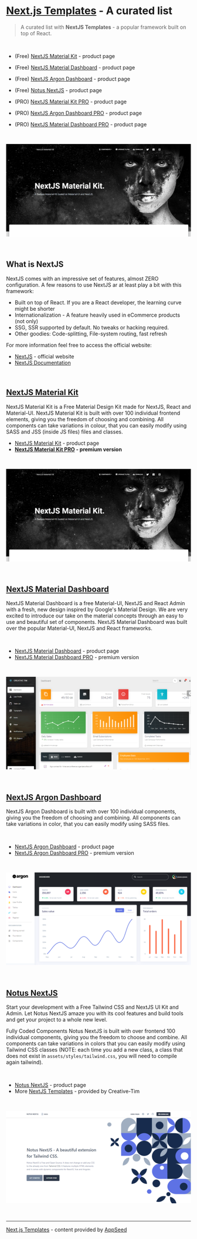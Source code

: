 # [Next.js Templates](https://blog.appseed.us/next-js-templates-curated-list/) - A curated list

> A curated list with **NextJS Templates** - a popular framework built on top of React. 

<br />

- (Free) [NextJS Material Kit](http://bit.ly/37l2piJ) - product page
- (Free) [NextJS Material Dashboard](http://bit.ly/2Ko0Mb8) - product page
- (Free) [NextJS Argon Dashboard](http://bit.ly/3mkzRKu) - product page
- (Free) [Notus NextJS](http://bit.ly/2Lyr9vn) - product page

- (PRO) [NextJS Material Kit PRO](http://bit.ly/3nmCSeu) - product page
- (PRO) [NextJS Argon Dashboard PRO](http://bit.ly/2LwP7Hj) - product page
- (PRO) [NextJS Material Dashboard PRO](http://bit.ly/2INGVl0) - product page

<br />

![Next.js Templates - Animated presentation.](https://raw.githubusercontent.com/ui-themes/next-js-templates/main/media/next-js-templates-intro.gif)

<br />

## What is NextJS

NextJS comes with an impressive set of features, almost ZERO configuration.  A few reasons to use NextJS ar at least play a bit with this framework:

- Built on top of React. If you are a React developer, the learning curve might be shorter
- Internationalization - A feature heavily used in eCommerce products (not only)
- SSG, SSR supported by default. No tweaks or hacking required.
- Other goodies: Code-splitting, File-system routing, fast refresh

For more information feel free to access the official website:

- [NextJS](https://nextjs.org/) - official website
- [NextJS Documentation](https://nextjs.org/docs/getting-started)

<br />

## [NextJS Material Kit](http://bit.ly/37l2piJ)

NextJS Material Kit is a Free Material Design Kit made for NextJS, React and Material-UI. NextJS Material Kit is built with over 100 individual frontend elements, giving you the freedom of choosing and combining. All components can take variations in colour, that you can easily modify using SASS and JSS (inside JS files) files and classes.

- [NextJS Material Kit](http://bit.ly/37l2piJ) - product page
- **[NextJS Material Kit PRO](http://bit.ly/3nmCSeu) - premium version**

<br />

![Next.js Template - Material Kit React (Free Product).](https://raw.githubusercontent.com/ui-themes/next-js-templates/main/media/next-js-template-material-kit.png)

<br />

## [NextJS Material Dashboard](http://bit.ly/2Ko0Mb8)

NextJS Material Dashboard is a free Material-UI, NextJS and React Admin with a fresh, new design inspired by Google's Material Design. We are very excited to introduce our take on the material concepts through an easy to use and beautiful set of components. NextJS Material Dashboard was built over the popular Material-UI, NextJS and React frameworks.

<br />

- [NextJS Material Dashboard](http://bit.ly/2Ko0Mb8) - product page
- [NextJS Material Dashboard PRO](http://bit.ly/2INGVl0) - premium version

<br />

![Next.js Template - NextJS Material Dashboard (Free Product).](https://raw.githubusercontent.com/ui-themes/next-js-templates/main/media/next-js-template-material-dashboard.png)

<br />

## [NextJS Argon Dashboard](https://bit.ly/3mkzRKu)

NextJS Argon Dashboard is built with over 100 individual components, giving you the freedom of choosing and combining. All components can take variations in color, that you can easily modify using SASS files.

<br />

- [NextJS Argon Dashboard](https://bit.ly/3mkzRKu) - product page
- [NextJS Argon Dashboard PRO](http://bit.ly/2LwP7Hj) - premium version

<br />

![Next.js Template - NextJS Material Dashboard (Free Product).](https://raw.githubusercontent.com/ui-themes/next-js-templates/main/media/next-js-template-argon-dashboard.png)

<br />

## [Notus NextJS](http://bit.ly/2Lyr9vn)

Start your development with a Free Tailwind CSS and NextJS UI Kit and Admin. Let Notus NextJS amaze you with its cool features and build tools and get your project to a whole new level.

Fully Coded Components Notus NextJS is built with over frontend 100 individual components, giving you the freedom to choose and combine. All components can take variations in colors that you can easily modify using Tailwind CSS classes (NOTE: each time you add a new class, a class that does not exist in `assets/styles/tailwind.css`, you will need to compile again tailwind).

<br />

- [Notus NextJS](https://bit.ly/2Lyr9vn) - product page
- More [NextJS Templates](https://bit.ly/3noTq5Q) - provided by Creative-Tim

<br />

![Next.js Template - Notus, crafted with Tailwind CSS (Free Product).](https://raw.githubusercontent.com/ui-themes/next-js-templates/main/media/next-js-template-notus-tailwind-css.png)

<br />

---
[Next.js Templates](https://blog.appseed.us/next-js-templates-curated-list/) - content provided by [AppSeed](https://appseed.us/)
